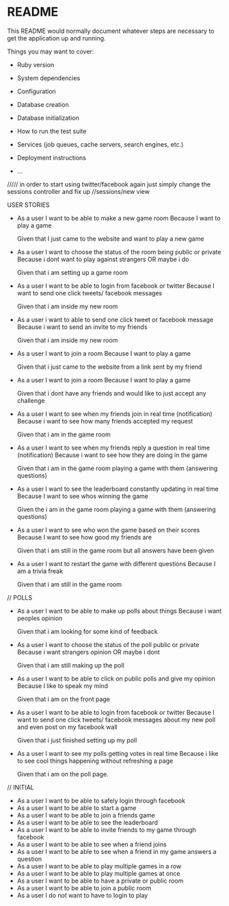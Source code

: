 # README

This README would normally document whatever steps are necessary to get the
application up and running.

Things you may want to cover:

* Ruby version

* System dependencies

* Configuration

* Database creation

* Database initialization

* How to run the test suite

* Services (job queues, cache servers, search engines, etc.)

* Deployment instructions

* ...


///// in order to start using twitter/facebook again just simply change the sessions controller and fix up
//sessions/new view



USER STORIES

- As a user 
  I want to be able to make a new game room
  Because I want to play a game

  Given that I just came to the website and want to play a new game

- As a user
  I want to choose the status of the room being public or private
  Because i dont want to play against strangers OR maybe i do

  Given that i am setting up a game room

- As a user 
  I want to be able to login from facebook or twitter
  Because I want to send one click tweets/ facebook messages

  Given that i am inside my new room 

- As a user i want to able to send one click tweet or facebook message
  Because i want to send an invite to my friends

  Given that i am inside my new room

- As a user
  I want to join a room
  Because I want to play a game

  Given that i just came to the website from a link sent by my friend

- As a user
  I want to join a room
  Because I want to play a game

  Given that i dont have any friends and would like to just accept any challenge


- As a user 
  I want to see when my friends join in real time (notification)
  Because i want to see how many friends accepted my request

  Given that i am in the game room

- As a user
  I want to see when my friends reply a question in real time (notification)
  Because i want to see how they are doing in the game

  Given that i am in the game room playing a game with them (answering questions)

- As a user 
  I want to see the leaderboard constantly updating in real time
  Because I want to see whos winning the game

  Given the i am in the game room playing a game with them (answering questions)

- As a user 
  I want to see who won the game based on their scores
  Because I want to see how good my friends are

  Given that i am still in the game room but all answers have been given

- As a user
  I want to restart the game with different questions
  Because I am a trivia freak

  Given that i am still in the game room


// POLLS

- As a user 
  I want to be able to make up polls about things 
  Because i want peoples opinion

  Given that i am looking for some kind of feedback


- As a user
  I want to choose the status of the poll public or private
  Because i want strangers opinion OR maybe i dont

  Given that i am still making up the poll

- As a user
  I want to be able to click on public polls and give my opinion
  Because I like to speak my mind

  Given that i am on the front page


- As a user 
  I want to be able to login from facebook or twitter
  Because I want to send one click tweets/ facebook messages about my new poll 
  and even post on my facebook wall

  Given that i just finished setting up my poll

- As a user
  I want to see my polls getting votes in real time
  Because i like to see cool things happening without refreshing a page

  Given that i am on the poll page.





// INITIAL 

- As a user I want to be able to safely login through facebook
- As a user I want to be able to start a game
- As a user I want to be able to join a friends game
- As a user I want to be able to see the leaderboard
- As a user I want to be able to invite friends to my game through facebook
- As a user I want to be able to see when a friend joins
- As a user I want to be able to see when a friend in my game answers a question
- As a user I want to be able to play multiple games in a row
- As a user I want to be able to play multiple games at once
- As a user I want to be able to have a private or public room
- As a user I want to be able to join a public room
- As a user I do not want to have to login to play
